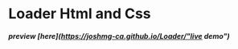 # Loader Html and Css 



##### preview [here](https://joshmg-ca.github.io/Loader/"live demo") 





